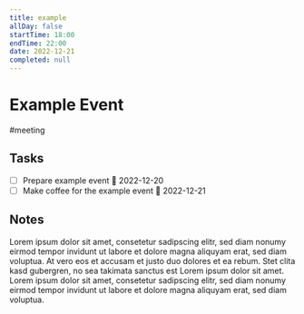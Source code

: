 ```yaml
---
title: example
allDay: false
startTime: 18:00
endTime: 22:00
date: 2022-12-21
completed: null
---
```

# Example Event
#meeting
## Tasks
- [ ] Prepare example event 📅 2022-12-20
- [ ] Make coffee for the example event 📅 2022-12-21
## Notes
Lorem ipsum dolor sit amet, consetetur sadipscing elitr, sed diam nonumy eirmod tempor invidunt ut labore et dolore magna aliquyam erat, sed diam voluptua. At vero eos et accusam et justo duo dolores et ea rebum. Stet clita kasd gubergren, no sea takimata sanctus est Lorem ipsum dolor sit amet. Lorem ipsum dolor sit amet, consetetur sadipscing elitr, sed diam nonumy eirmod tempor invidunt ut labore et dolore magna aliquyam erat, sed diam voluptua. 
